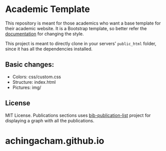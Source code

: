 # Academic Template 

This repository is meant for those academics who want a base template for their
academic website. It is a Bootstrap template, so better refer the [documentation](https://getbootstrap.com/docs/4.1/getting-started/introduction/) for changing the style.

This project is meant to directly clone in your servers' `public_html` folder, since it has all
the dependencies installed.

## Basic changes:

* Colors: css/custom.css
* Structure: index.html
* Pictures: img/

## License

MIT License. Publications sections uses
[bib-publication-list](https://github.com/vkaravir/bib-publication-list)
project for displaying a graph with all the publications.


# achingacham.github.io
